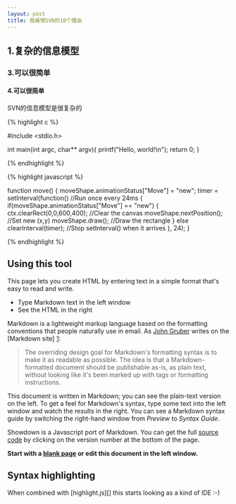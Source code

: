 ```yaml
---
layout: post
title: 我痛恨SVN的10个理由
---
```


## 1.复杂的信息模型

### 3.可以很简单

#### 4.可以很简单

SVN的信息模型是很复杂的

{% highlight c %}

#include <stdio.h>

int main(int argc, char** argv){
	printf("Hello, world!\n");
	return 0;
}

{% endhighlight %}

{% highlight javascript %}

function move()
{
    moveShape.animationStatus["Move"] = "new";
    timer = setInterval(function()   //Run once every 24ms
    {  
        if(moveShape.animationStatus["Move"] == "new")
        {                  
            ctx.clearRect(0,0,600,400);  //Clear the canvas
            moveShape.nextPosition();   //Set new (x,y)
            moveShape.draw();   //Draw the rectangle
        }
        else
            clearInterval(timer);  //Stop setInterval() when it arrives
    }, 24);
}

{% endhighlight %}

Using this tool
---------------

This page lets you create HTML by entering text in a simple format that's easy to read and write.

  - Type Markdown text in the left window
  - See the HTML in the right

Markdown is a lightweight markup language based on the formatting conventions that people naturally use in email.  As [John Gruber] writes on the [Markdown site] [1]:

> The overriding design goal for Markdown's
> formatting syntax is to make it as readable 
> as possible. The idea is that a
> Markdown-formatted document should be
> publishable as-is, as plain text, without
> looking like it's been marked up with tags
> or formatting instructions.

This document is written in Markdown; you can see the plain-text version on the left.  To get a feel for Markdown's syntax, type some text into the left window and watch the results in the right.  You can see a Markdown syntax guide by switching the right-hand window from *Preview* to *Syntax Guide*.

Showdown is a Javascript port of Markdown.  You can get the full [source code] by clicking on the version number at the bottom of the page.

**Start with a [blank page] or edit this document in the left window.**

  [john gruber]: http://daringfireball.net/
  [1]: http://daringfireball.net/projects/markdown/
  [source code]: http://www.attacklab.net/showdown-v0.9.zip
  [blank page]: ?blank=1 "Clear all text"


## Syntax highlighting

When combined with [highlight.js][] this starts looking as a kind of IDE :-)
